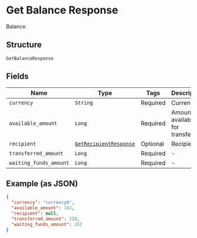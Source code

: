 
# Get Balance Response

Balance

## Structure

`GetBalanceResponse`

## Fields

| Name | Type | Tags | Description |
|  --- | --- | --- | --- |
| `currency` | `String` | Required | Currency |
| `available_amount` | `Long` | Required | Amount available for transferring |
| `recipient` | [`GetRecipientResponse`](../../doc/models/get-recipient-response.md) | Optional | Recipient |
| `transferred_amount` | `Long` | Required | - |
| `waiting_funds_amount` | `Long` | Required | - |

## Example (as JSON)

```json
{
  "currency": "currency0",
  "available_amount": 182,
  "recipient": null,
  "transferred_amount": 228,
  "waiting_funds_amount": 252
}
```

